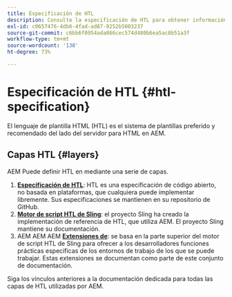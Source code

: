 ```yaml
---
title: Especificación de HTL
description: Consulte la especificación de HTL para obtener información detallada sobre la sintaxis.
exl-id: c0657476-4db6-4fad-ad87-9252b5003237
source-git-commit: c6bb6f0954ada866cec574d480b6ea5ac0b51a3f
workflow-type: tm+mt
source-wordcount: '138'
ht-degree: 73%

---
```



# Especificación de HTL {#htl-specification}

El lenguaje de plantilla HTML (HTL) es el sistema de plantillas preferido y recomendado del lado del servidor para HTML en AEM.

## Capas HTL {#layers}

AEM Puede definir HTL en mediante una serie de capas.

1. **[Especificación de HTL](https://github.com/adobe/htl-spec)**: HTL es una especificación de código abierto, no basada en plataformas, que cualquiera puede implementar libremente. Sus especificaciones se mantienen en su repositorio de GitHub.
1. **[Motor de script HTL de Sling](https://sling.apache.org/documentation/bundles/scripting/scripting-htl.html)**: el proyecto Sling ha creado la implementación de referencia de HTL, que utiliza AEM. El proyecto Sling mantiene su documentación.
1. AEM AEM AEM **[Extensiones de](aem-extensions.md)**: se basa en la parte superior del motor de script HTL de Sling para ofrecer a los desarrolladores funciones prácticas específicas de los entornos de trabajo de los que se puede trabajar. Estas extensiones se documentan como parte de este conjunto de documentación.

Siga los vínculos anteriores a la documentación dedicada para todas las capas de HTL utilizadas por AEM.
